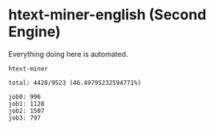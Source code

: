 # htext-miner-english (Second Engine)

Everything doing here is automated.

```
htext-miner

total: 4428/9523 (46.49795232594771%)

job0: 996
job1: 1128
job2: 1507
job3: 797
```
